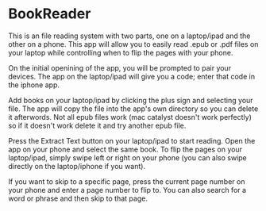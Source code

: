 # BookReader

This is an file reading system with two parts, one on a laptop/ipad and the other on a phone. This app will allow you to easily read .epub or .pdf files on your laptop while controlling when to flip the pages with your phone. 

On the initial openining of the app, you will be prompted to pair your devices. The app on the laptop/ipad will give you a code; enter that code in the iphone app.

Add books on your laptop/ipad by clicking the plus sign and selecting your file. The app will copy the file into the app's own directory so you can delete it afterwords. Not all epub files work (mac catalyst doesn't work perfectly) so if it doesn't work delete it and try another epub file.

Press the Extract Text button on your laptop/ipad to start reading. Open the app on your phone and select the same book. To flip the pages on your laptop/ipad, simply swipe left or right on your phone (you can also swipe directly on the laptop/iphone if you want).

If you want to skip to a specific page, press the current page number on your phone and enter a page number to flip to. You can also search for a word or phrase and then skip to that page.
